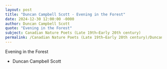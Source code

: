 ```yaml
---
layout: post
title: "Duncan Campbell Scott - Evening in the Forest"
date: 2024-12-30 12:00:00 -0000
author: Duncan Campbell Scott
quote: "Evening in the Forest"
subject: Canadian Nature Poets (Late 19th–Early 20th century)
permalink: /Canadian Nature Poets (Late 19th–Early 20th century)/Duncan Campbell Scott/Duncan Campbell Scott - Evening in the Forest
---
```


Evening in the Forest

- Duncan Campbell Scott
